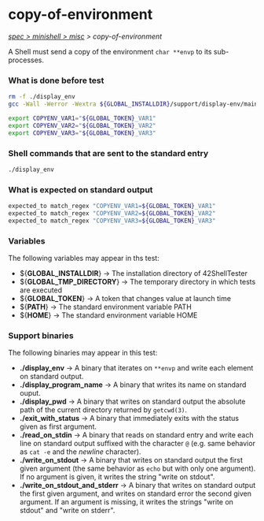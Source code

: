 # copy-of-environment

*[spec > minishell > misc](..) > copy-of-environment*

A Shell must send a copy of the environment `char **envp` to its sub-processes.
### What is done before test

```bash
rm -f ./display_env
gcc -Wall -Werror -Wextra ${GLOBAL_INSTALLDIR}/support/display-env/main.c -o ./display_env

export COPYENV_VAR1="${GLOBAL_TOKEN}_VAR1"
export COPYENV_VAR2="${GLOBAL_TOKEN}_VAR2"
export COPYENV_VAR3="${GLOBAL_TOKEN}_VAR3"

```

### Shell commands that are sent to the standard entry

```bash
./display_env

```

### What is expected on standard output

```bash
expected_to match_regex "COPYENV_VAR1=${GLOBAL_TOKEN}_VAR1"
expected_to match_regex "COPYENV_VAR2=${GLOBAL_TOKEN}_VAR2"
expected_to match_regex "COPYENV_VAR3=${GLOBAL_TOKEN}_VAR3"

```

### Variables

The following variables may appear in ths test:

* ${**GLOBAL_INSTALLDIR**} -> The installation directory of 42ShellTester
* ${**GLOBAL_TMP_DIRECTORY**} -> The temporary directory in which tests are executed
* ${**GLOBAL_TOKEN**} -> A token that changes value at launch time
* ${**PATH**} -> The standard environment variable PATH
* ${**HOME**} -> The standard environment variable HOME
### Support binaries

The following binaries may appear in this test:


* **./display_env** -> A binary that iterates on `**envp` and write each element on standard output.
* **./display_program_name** -> A binary that writes its name on standard ouput.
* **./display_pwd** -> A binary that writes on standard output the absolute path of the current directory returned by `getcwd(3)`.
* **./exit_with_status** -> A binary that immediately exits with the status given as first argument.
* **./read_on_stdin** -> A binary that reads on standard entry and write each line on standard output suffixed with the character `@` (e.g. same behavior as `cat -e` and the *newline* character).
* **./write_on_stdout** -> A binary that writes on standard output the first given argument (the same behavior as `echo` but with only one argument). If no argument is given, it writes the string "write on stdout".
* **./write_on_stdout_and_stderr** -> A binary that writes on standard output the first given argument, and writes on standard error the second given argument. If an argument is missing, it writes the strings "write on stdout" and "write on stderr".
